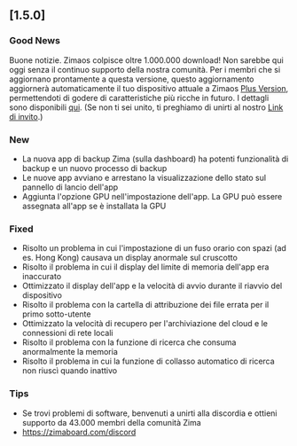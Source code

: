 ## [1.5.0]
### Good News
Buone notizie. Zimaos colpisce oltre 1.000.000 download! Non sarebbe qui oggi senza il continuo supporto della nostra comunità. Per i membri che si aggiornano prontamente a questa versione, questo aggiornamento aggiornerà automaticamente il tuo dispositivo attuale a Zimaos [Plus Version](https://www.zimaspace.com/zimaos/pricing), permettendoti di godere di caratteristiche più ricche in futuro. I dettagli sono disponibili [qui](https://discord.com/channels/884667213326463016/888269879206100992/1420036155432505404). (Se non ti sei unito, ti preghiamo di unirti al nostro [Link di invito](https://www.zimaboard.com/discord).)
### New
- La nuova app di backup Zima (sulla dashboard) ha potenti funzionalità di backup e un nuovo processo di backup
- Le nuove app avviano e arrestano la visualizzazione dello stato sul pannello di lancio dell'app
- Aggiunta l'opzione GPU nell'impostazione dell'app. La GPU può essere assegnata all'app se è installata la GPU
### Fixed
- Risolto un problema in cui l'impostazione di un fuso orario con spazi (ad es. Hong Kong) causava un display anormale sul cruscotto
- Risolto il problema in cui il display del limite di memoria dell'app era inaccurato
- Ottimizzato il display dell'app e la velocità di avvio durante il riavvio del dispositivo
- Risolto il problema con la cartella di attribuzione dei file errata per il primo sotto-utente
- Ottimizzato la velocità di recupero per l'archiviazione del cloud e le connessioni di rete locali
- Risolto il problema con la funzione di ricerca che consuma anormalmente la memoria
- Risolto il problema in cui la funzione di collasso automatico di ricerca non riuscì quando inattivo
### Tips
- Se trovi problemi di software, benvenuti a unirti alla discordia e ottieni supporto da 43.000 membri della comunità Zima
- <a href = "https://zimaboard.com/discord" target = "_ blank" style = "color: blue"> https://zimaboard.com/discord </a>
